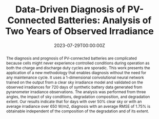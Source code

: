 ---
title: "Data-Driven Diagnosis of PV-Connected Batteries: Analysis of Two Years of Observed Irradiance"
authors:
- Matthieu Dubarry
- Fahim Yasir
- admin
- Dax Matthews
author_notes:
date: "2023-07-29T00:00:00Z"
doi: "10.3390/batteries9080395"

# Schedule page publish date (NOT publication's date).
publishDate: "2023-07-29T00:00:00Z"

# Publication type.
# Legend: 0 = Uncategorized; 1 = Conference paper; 2 = Journal article;
# 3 = Preprint / Working Paper; 4 = Report; 5 = Book; 6 = Book section;
# 7 = Thesis; 8 = Patent
publication_types: ["2"]

# Publication name and optional abbreviated publication name.
journal: "*Batteries Journal*"
publication_short: ""

abstract: The diagnosis and prognosis of PV-connected batteries are complicated because cells might never experience controlled conditions during operation as both the charge and discharge duty cycles are sporadic. This work presents the application of a new methodology that enables diagnosis without the need for any maintenance cycle. It uses a 1-dimensional convolutional neural network trained on the output from a clear sky irradiance model and validated on the observed irradiances for 720 days of synthetic battery data generated from pyranometer irradiance observations. The analysis was performed from three angles, the impact of sky conditions, degradation composition, and degradation extent. Our results indicate that for days with over 50% clear sky or with an average irradiance over 650 W/m2, diagnosis with an average RMSE of 1.75% is obtainable independent of the composition of the degradation and of its extent.


# Summary. An optional shortened abstract.
summary: This work proposes a new methodology for opportunistic diagnosis using machine learning algorithms trained directly on photovoltaic battery charging data.

tags:
- Source Themes
featured: false

# links:
# - name: ""
#   url: ""
url_pdf: https://www.mdpi.com/2313-0105/9/8/395
url_code: ''
url_dataset: ''
url_poster: ''
url_project: ''
url_slides: ''
url_source: ''
url_video: ''

# Featured image
# To use, add an image named `featured.jpg/png` to your page's folder. 
image:
  caption: ''
  focal_point: ""
  preview_only: false

# Associated Projects (optional).
#   Associate this publication with one or more of your projects.
#   Simply enter your project's folder or file name without extension.
#   E.g. `internal-project` references `content/project/internal-project/index.md`.
#   Otherwise, set `projects: []`.
projects: [Li-ion]

# Slides (optional).
#   Associate this publication with Markdown slides.
#   Simply enter your slide deck's filename without extension.
#   E.g. `slides: "example"` references `content/slides/example/index.md`.
#   Otherwise, set `slides: ""`.
slides: 
---